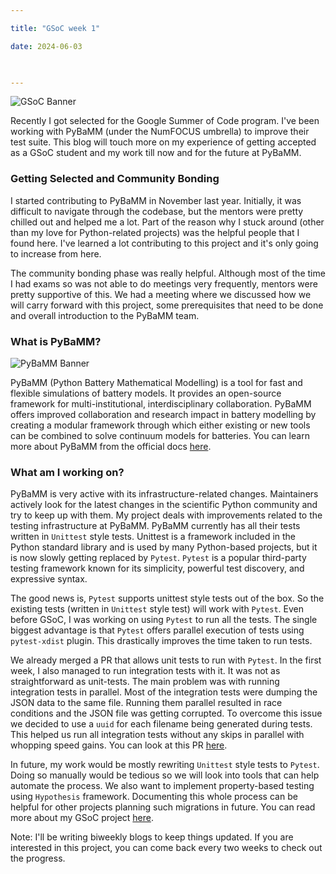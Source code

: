 ```yaml
---

title: "GSoC week 1"

date: 2024-06-03

  

---
```


![GSoC Banner](/GSoC_Banner.png)


  

Recently I got selected for the Google Summer of Code program. I've been working with PyBaMM (under the NumFOCUS umbrella) to improve their test suite. This blog will touch more on my experience of getting accepted as a GSoC student and my work till now and for the future at PyBaMM.

### Getting Selected and Community Bonding

I started contributing to PyBaMM in November last year.  Initially, it was difficult to navigate through the codebase, but the mentors were pretty chilled out and helped me a lot. Part of the reason why I stuck around (other than my love for Python-related projects) was the helpful people that I found here. I've learned a lot contributing to this project and it's only going to increase from here.

The community bonding phase was really helpful. Although most of the time I had exams so was not able to do meetings very frequently, mentors were pretty supportive of this. We had a meeting where we discussed how we will carry forward with this project, some prerequisites that need to be done and overall introduction to the PyBaMM team.

### What is PyBaMM?


![PyBaMM Banner](/Pybamm_banner.png)



PyBaMM (Python Battery Mathematical Modelling) is a tool for fast and flexible simulations of battery models. It provides an open-source framework for multi-institutional, interdisciplinary collaboration. PyBaMM offers improved collaboration and research impact in battery modelling by creating a modular framework through which either existing or new tools can be combined to solve continuum models for batteries. You can learn more about PyBaMM from the official docs [here](https://pybamm.org/).


### What am I working on?


PyBaMM is very active with its infrastructure-related changes. Maintainers actively look for the latest changes in the scientific Python community and try to keep up with them. My project deals with improvements related to the testing infrastructure at PyBaMM. PyBaMM currently has all their tests written in `Unittest` style tests. Unittest is a framework included in the Python standard library and is used by many Python-based projects, but it is now slowly getting replaced by `Pytest`. `Pytest` is a popular third-party testing framework known for its simplicity, powerful test discovery, and expressive syntax.

The good news is, `Pytest` supports unittest style tests out of the box. So the existing tests (written in `Unittest` style test) will work with `Pytest`. Even before GSoC, I was working on using `Pytest` to run all the tests. The single biggest advantage is that `Pytest` offers parallel execution of tests using `pytest-xdist` plugin. This drastically improves the time taken to run tests. 

We already merged a PR that allows unit tests to run with `Pytest`. In the first week, I also managed to run integration tests with it. It was not as straightforward as unit-tests. The main problem was with running integration tests in parallel. Most of the integration tests were dumping the JSON data to the same file. Running them parallel resulted in race conditions and the JSON file was getting corrupted. To overcome this issue we decided to use a `uuid` for each filename being generated during tests. This helped us run all integration tests without any skips in parallel with whopping speed gains. You can look at this PR [here](https://github.com/pybamm-team/PyBaMM/pull/4125). 

In future, my work would be mostly rewriting `Unittest` style tests to `Pytest`. Doing so manually would be tedious so we will look into tools that can help automate the process. We also want to implement property-based testing using `Hypothesis` framework. Documenting this whole process can be helpful for other projects planning such migrations in future. You can read more about my GSoC project [here](https://summerofcode.withgoogle.com/programs/2024/projects/gnFfAnqb).


Note: I'll be writing biweekly blogs to keep things updated. If you are interested in this project, you can come back every two weeks to check out the progress. 